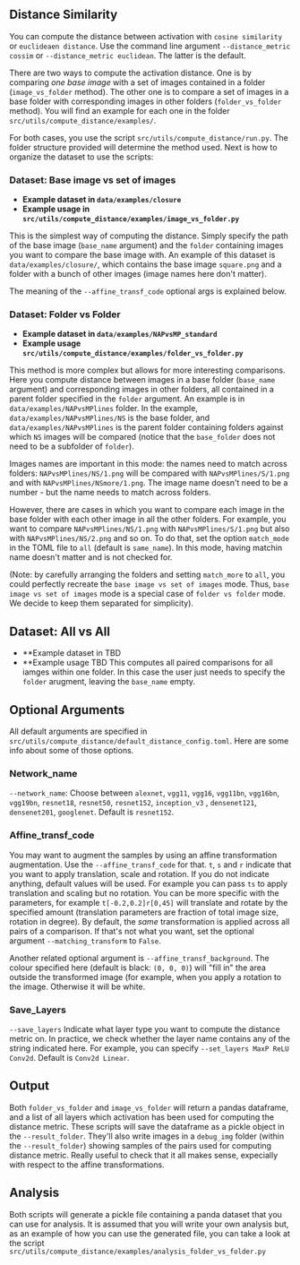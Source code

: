 
## Distance Similarity

[//]: # (All the relevant scripts are in `src/utils/compute_distance` and `src/utils`. Examples are in `src/utils/compute_distance/examples`.  )
You can compute the distance between activation with `cosine similarity` or `euclideaen distance`. Use the command line argument `--distance_metric cossim` or `--distance_metric euclidean`. The latter is the default. 

There are two ways to compute the activation distance. One is by comparing _one base image_ with a set of images contained in a folder (`image_vs_folder` method). The other one is to compare a set of images in a base folder with corresponding images in other folders (`folder_vs_folder` method). You will find an example for each one in the folder `src/utils/compute_distance/examples/`. 

For both cases, you use the script `src/utils/compute_distance/run.py`. The folder structure provided will determine the method used. 
Next is how to organize the dataset to use the scripts:


### Dataset: Base image vs set of images
* **Example dataset in `data/examples/closure`**
* **Example usage in `src/utils/compute_distance/examples/image_vs_folder.py`**

This is the simplest way of computing the distance. Simply specify the path of the base image (`base_name` argument) and the `folder` containing images you want to compare the base image with. An example of this dataset is `data/examples/closure/`, which contains the base image `square.png` and a folder with a bunch of other images (image names here don't matter). 


The meaning of the `--affine_transf_code` optional args is explained below. 

### Dataset: Folder vs Folder
* **Example dataset in `data/examples/NAPvsMP_standard`**
* **Example usage `src/utils/compute_distance/examples/folder_vs_folder.py`**

This method is more complex but allows for more interesting comparisons. 
Here you compute distance between images in a base folder (`base_name` argument) and corresponding images in other folders, all contained in a parent folder specified in the `folder` argument. An example is in `data/examples/NAPvsMPlines` folder. In the example, `data/examples/NAPvsMPlines/NS` is the base folder, and `data/examples/NAPvsMPlines` is the parent folder containing folders against which `NS` images will be compared (notice that the `base_folder` does not need to be a subfolder of `folder`).  

Images names are important in this mode: the names need to match across folders: `NAPvsMPlines/NS/1.png` will be compared with `NAPvsMPlines/S/1.png` and with `NAPvsMPlines/NSmore/1.png`. The image name doesn't need to be a number - but the name needs to match across folders.

However, there are cases in which you want to compare each image in the base folder with each other image in all the other folders. For example, you want to compare `NAPvsMPlines/NS/1.png` with `NAPvsMPlines/S/1.png` but also with `NAPvsMPlines/NS/2.png` and so on. To do that, set the option `match_mode` in the TOML file to `all` (default is `same_name`). In this mode, having matchin name doesn't matter and is not checked for.

(Note: by carefully arranging the folders and setting `match_more` to `all`, you could perfectly recreate the `base image vs set of images` mode. Thus, `base image vs set of images` mode is a special case of `folder vs folder` mode. We decide to keep them separated for simplicity). 

## Dataset: All vs All
* **Example dataset in TBD 
* **Example usage TBD 
This computes all paired comparisons for all iamges within one folder. In this case the user just needs to specify the `folder` arugment, leaving the `base_name` empty. 

## Optional Arguments
All default arguments are specified in `src/utils/compute_distance/default_distance_config.toml`. Here are some info about some of those options.

### Network_name
`--network_name`: Choose between `alexnet`, `vgg11`, `vgg16`, `vgg11bn`, `vgg16bn`, `vgg19bn`, `resnet18`, `resnet50`, `resnet152`, `inception_v3` , `densenet121`, `densenet201`, `googlenet`. Default is `resnet152`. 

### Affine_transf_code
You may want to augment the samples by using an affine transformation augmentation. Use the `--affine_transf_code` for that.
 `t`, `s` and `r` indicate that you want to apply translation, scale and rotation. If you do not indicate anything, default values will be used. For example you can pass `ts` to apply translation and scaling but no rotation. You can be more specific with the parameters, for example `t[-0.2,0.2]r[0,45]` will translate and rotate by the specified amount (translation parameters are fraction of total image size, rotation in degree). 
By default, the *same* transformation is applied across all pairs of a comparison. If that's not what you want, set the optional argument `--matching_transform` to `False`.

Another related optional argument is `--affine_transf_background`. The colour specified here (default is black: `(0, 0, 0)`) will "fill in" the area outside the transformed image (for example, when you apply a rotation to the image. Otherwise it will be white.

### Save_Layers
`--save_layers` Indicate what layer type you want to compute the distance metric on. In practice, we check whether the layer name contains any of the string indicated here. For example, you can specify `--set_layers MaxP ReLU Conv2d`. Default is `Conv2d Linear`.


## Output
Both `folder_vs_folder` and `image_vs_folder` will return a pandas dataframe, and a list of all layers which activation has been used for computing the distance metric. 
These scripts will save the dataframe as a pickle object in the `--result_folder`. They'll also write images in a `debug_img` folder (within the `--result_folder`)  showing samples of the pairs used for computing distance metric. Really useful to check that it all makes sense, expecially with respect to the affine transformations.

## Analysis
Both scripts will generate a pickle file containing a panda dataset that you can use for analysis. It is assumed that you will write your own analysis but, as an example of how you can use the generated file, you can take a look at the script `src/utils/compute_distance/examples/analysis_folder_vs_folder.py`

